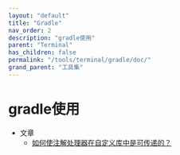 ```yaml
---
layout: "default"
title: "Gradle"
nav_order: 2
description: "gradle使用"
parent: "Terminal"
has_children: false
permalink: "/tools/terminal/gradle/doc/"
grand_parent: "工具集"
---
```


# gradle使用

- 文章
  - [如何使注解处理器在自定义库中是可传递的？](https://www.volcengine.com/theme/5197725-R-7-1)
